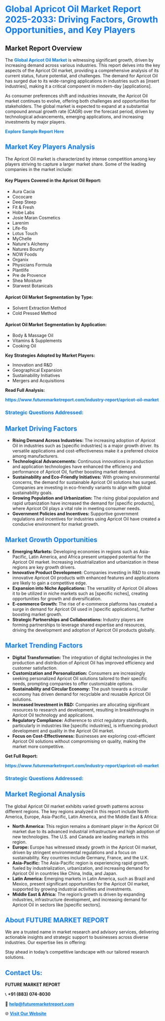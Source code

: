 <h1 style="color: #007BFF;">Global Apricot Oil Market Report 2025-2033: Driving Factors, Growth Opportunities, and Key Players</h1>

<section id="overview">
<h2>Market Report Overview</h2>
<p>The <a href="https://www.futuremarketreport.com/industry-report/apricot-oil-market" style="color: #007BFF; text-decoration: none;"><strong>Global Apricot Oil Market</strong></a> is witnessing significant growth, driven by increasing demand across various industries. This report delves into the key aspects of the Apricot Oil market, providing a comprehensive analysis of its current status, future potential, and challenges. The demand for Apricot Oil has surged due to its wide-ranging applications in industries such as [insert industries], making it a critical component in modern-day [applications].</p>
<p>As consumer preferences shift and industries innovate, the Apricot Oil market continues to evolve, offering both challenges and opportunities for stakeholders. The global market is expected to expand at a substantial compound annual growth rate (CAGR) over the forecast period, driven by technological advancements, emerging applications, and increasing investments by major players.</p>
</section>

<section id="overview">
<p><a href="https://www.futuremarketreport.com/request-sample/reportId=96569" style="color: #007BFF; text-decoration: none;"><strong>Explore Sample Report Here</strong></a></p>
</section>

<section id="key-players">
<h2 style="color: #007BFF;">Market Key Players Analysis</h2>
<p>The Apricot Oil market is characterized by intense competition among key players striving to capture a larger market share. Some of the leading companies in the market include:</p>
<h4>Key Players Covered in the Apricot Oil Report:</h4>
<ul><li>Aura Cacia</li><li>Cococare</li><li>Deep Steep</li><li>Fit &amp; Fresh</li><li>Hobe Labs</li><li>Josie Maran Cosmetics</li><li>Larenim</li><li>Life-flo</li><li>Lotus Touch</li><li>MyChelle</li><li>Nature&#039;s Alchemy</li><li>Natures Bounty</li><li>NOW Foods</li><li>Organix</li><li>Physicians Formula</li><li>Plantlife</li><li>Pre de Provence</li><li>Shea Moisture</li><li>Starwest Botanicals</li></ul>
<h4>Apricot Oil Market Segmentation by Type:</h4>
<ul><li>Solvent Extraction Method</li><li>Cold Pressed Method</li></ul>

<h4>Apricot Oil Market Segmentation by Application:</h4>
<ul><li>Body &amp; Massage Oil</li><li>Vitamins &amp; Supplements</li><li>Cooking Oil</li></ul>
<p><strong>Key Strategies Adopted by Market Players:</strong></p>
<ul>
<li>Innovation and R&D</li>
<li>Geographical Expansion</li>
<li>Sustainability Initiatives</li>
<li>Mergers and Acquisitions</li>
</ul>
</section>

<section>
<p><strong>Read Full Analysis: </strong></p><a href="https://www.futuremarketreport.com/industry-report/apricot-oil-market" style="color: #007BFF; text-decoration: none;"><strong>https://www.futuremarketreport.com/industry-report/apricot-oil-market</strong></a>
<h3 style="color: #007BFF;">Strategic Questions Addressed:</h3>
</section>

<section id="driving-factors">
<h2 style="color: #007BFF;">Market Driving Factors</h2>
<ul>
<li><strong>Rising Demand Across Industries:</strong> The increasing adoption of Apricot Oil in industries such as [specific industries] is a major growth driver. Its versatile applications and cost-effectiveness make it a preferred choice among manufacturers.</li>
<li><strong>Technological Advancements:</strong> Continuous innovations in production and application technologies have enhanced the efficiency and performance of Apricot Oil, further boosting market demand.</li>
<li><strong>Sustainability and Eco-Friendly Initiatives:</strong> With growing environmental concerns, the demand for sustainable Apricot Oil solutions has surged. Companies are investing in eco-friendly variants to align with global sustainability goals.</li>
<li><strong>Growing Population and Urbanization:</strong> The rising global population and rapid urbanization have increased the demand for [specific products], where Apricot Oil plays a vital role in meeting consumer needs.</li>
<li><strong>Government Policies and Incentives:</strong> Supportive government regulations and incentives for industries using Apricot Oil have created a conducive environment for market growth.</li>
</ul>
</section>

<section id="growth-opportunities">
<h2 style="color: #007BFF;">Market Growth Opportunities</h2>
<ul>
<li><strong>Emerging Markets:</strong> Developing economies in regions such as Asia-Pacific, Latin America, and Africa present untapped potential for the Apricot Oil market. Increasing industrialization and urbanization in these regions are key growth drivers.</li>
<li><strong>Innovative Product Development:</strong> Companies investing in R&D to create innovative Apricot Oil products with enhanced features and applications are likely to gain a competitive edge.</li>
<li><strong>Expansion into Niche Applications:</strong> The versatility of Apricot Oil allows it to be utilized in niche markets such as [specific niches], creating opportunities for growth and diversification.</li>
<li><strong>E-commerce Growth:</strong> The rise of e-commerce platforms has created a surge in demand for Apricot Oil used in [specific applications], further boosting market growth.</li>
<li><strong>Strategic Partnerships and Collaborations:</strong> Industry players are forming partnerships to leverage shared expertise and resources, driving the development and adoption of Apricot Oil products globally.</li>
</ul>
</section>

<section id="trending-factors">
<h2 style="color: #007BFF;">Market Trending Factors</h2>
<ul>
<li><strong>Digital Transformation:</strong> The integration of digital technologies in the production and distribution of Apricot Oil has improved efficiency and customer satisfaction.</li>
<li><strong>Customization and Personalization:</strong> Consumers are increasingly seeking personalized Apricot Oil solutions tailored to their specific needs, prompting companies to offer customizable options.</li>
<li><strong>Sustainability and Circular Economy:</strong> The push towards a circular economy has driven demand for recyclable and reusable Apricot Oil solutions.</li>
<li><strong>Increased Investment in R&D:</strong> Companies are allocating significant resources to research and development, resulting in breakthroughs in Apricot Oil technology and applications.</li>
<li><strong>Regulatory Compliance:</strong> Adherence to strict regulatory standards, particularly in industries like [specific industries], is influencing product development and quality in the Apricot Oil market.</li>
<li><strong>Focus on Cost-Effectiveness:</strong> Businesses are exploring cost-efficient Apricot Oil solutions without compromising on quality, making the market more competitive.</li>
</ul>
</section>

<section>
<p><strong>Get Full Report: </strong></p><a href="https://www.futuremarketreport.com/industry-report/apricot-oil-market" style="color: #007BFF; text-decoration: none;"><strong>https://www.futuremarketreport.com/industry-report/apricot-oil-market</strong></a>
<h3 style="color: #007BFF;">Strategic Questions Addressed:</h3>
</section>


<section id="regional-analysis">
<h2 style="color: #007BFF;">Market Regional Analysis</h2>
<p>The global Apricot Oil market exhibits varied growth patterns across different regions. The key regions analyzed in this report include North America, Europe, Asia-Pacific, Latin America, and the Middle East & Africa:</p>
<ul>
<li><strong>North America:</strong> This region remains a dominant player in the Apricot Oil market due to its advanced industrial infrastructure and high adoption of new technologies. The U.S. and Canada are leading markets in this region.</li>
<li><strong>Europe:</strong> Europe has witnessed steady growth in the Apricot Oil market, driven by stringent environmental regulations and a focus on sustainability. Key countries include Germany, France, and the U.K.</li>
<li><strong>Asia-Pacific:</strong> The Asia-Pacific region is experiencing rapid growth, fueled by industrialization, urbanization, and increasing demand for Apricot Oil in countries like China, India, and Japan.</li>
<li><strong>Latin America:</strong> Emerging markets in Latin America, such as Brazil and Mexico, present significant opportunities for the Apricot Oil market, supported by growing industrial activities and investments.</li>
<li><strong>Middle East & Africa:</strong> The region’s growth is driven by expanding industries, infrastructure development, and increasing demand for Apricot Oil in sectors like [specific sectors].</li>
</ul>
</section>

<footer>
<h2 style="color: #007BFF;">About FUTURE MARKET REPORT</h2>
<p>We are a trusted name in market research and advisory services, delivering actionable insights and strategic support to businesses across diverse industries. Our expertise lies in offering:</p>

<p>Stay ahead in today’s competitive landscape with our tailored research solutions.</p>

<h2 style="color: #007BFF;">Contact Us:</h2>
<p><strong>FUTURE MARKET REPORT</strong></p>
<p>📞 <strong>+91 (883) 074-8030</strong></p>
<p>📧 <strong><a href="mailto:help@futuremarketreport.com" style="color: #007BFF;">help@futuremarketreport.com</a></strong></p>
<p>🌐 <strong><a href="https://www.futuremarketreport.com/" style="color: #007BFF;">Visit Our Website</a></strong></p>
</footer>